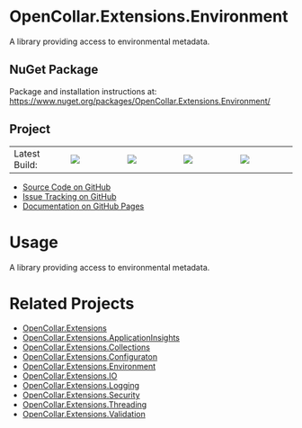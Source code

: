 # OpenCollar.Extensions.Environment

A library providing access to environmental metadata.

## NuGet Package

Package and installation instructions at: https://www.nuget.org/packages/OpenCollar.Extensions.Environment/

## Project
<table style="border-style: none; width: 100%;">
    <tr style="border-style: none;">
        <td style="width: 20%; border-style: none;">Latest Build:</td>
        <td style="width: 20%; border-style: none;"><a href="https://github.com/open-collar/OpenCollar.Extensions.Environment/actions"><img src="https://img.shields.io/github/workflow/status/open-collar/OpenCollar.Extensions.Environment/Build and Deploy"/></a></td>
        <td style="width: 20%; border-style: none;"><a href="https://coveralls.io/github/open-collar/OpenCollar.Extensions.Environment?branch=master"><img src="https://coveralls.io/repos/github/open-collar/OpenCollar.Extensions.Environment/badge.svg?branch=master"/></a></td>
        <td style="width: 20%; border-style: none;"><a href="https://www.nuget.org/packages/OpenCollar.Extensions.Environment/"><img src="https://img.shields.io/nuget/vpre/OpenCollar.Extensions.Environment?color=green"/></a></td>
        <td style="width: 20%; border-style: none;"><a href="https://www.nuget.org/packages/OpenCollar.Extensions.Environment/"><img src="https://img.shields.io/nuget/dt/OpenCollar.Extensions.Environment?color=green"/></a></td>
    </tr>
</table>

 * [Source Code on GitHub](https://github.com/open-collar/OpenCollar.Extensions.Environment)
 * [Issue Tracking on GitHub](https://github.com/open-collar/OpenCollar.Extensions.Environment/issues)
 * [Documentation on GitHub Pages](https://open-collar.github.io/OpenCollar.Extensions.Environment/)

# Usage

A library providing access to environmental metadata.

# Related Projects

* [OpenCollar.Extensions](https://github.com/open-collar/OpenCollar.Extensions)
* [OpenCollar.Extensions.ApplicationInsights](https://github.com/open-collar/OpenCollar.Extensions.ApplicationInsights)
* [OpenCollar.Extensions.Collections](https://github.com/open-collar/OpenCollar.Extensions.Collections)
* [OpenCollar.Extensions.Configuraton](https://github.com/open-collar/OpenCollar.Extensions.Configuraton)
* [OpenCollar.Extensions.Environment](https://github.com/open-collar/OpenCollar.Extensions.Environment)
* [OpenCollar.Extensions.IO](https://github.com/open-collar/OpenCollar.Extensions.IO)
* [OpenCollar.Extensions.Logging](https://github.com/open-collar/OpenCollar.Extensions.Logging)
* [OpenCollar.Extensions.Security](https://github.com/open-collar/OpenCollar.Extensions.Security)
* [OpenCollar.Extensions.Threading](https://github.com/open-collar/OpenCollar.Extensions.Threading)
* [OpenCollar.Extensions.Validation](https://github.com/open-collar/OpenCollar.Extensions.Validation)
